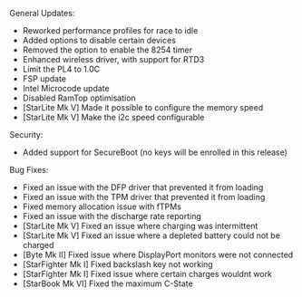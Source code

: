 General Updates:
- Reworked performance profiles for race to idle
- Added options to disable certain devices
- Removed the option to enable the 8254 timer
- Enhanced wireless driver, with support for RTD3
- Limit the PL4 to 1.0C
- FSP update
- Intel Microcode update
- Disabled RamTop optimisation
- [StarLite Mk V] Made it possible to configure the memory speed
- [StarLite Mk V] Make the i2c speed configurable

Security:
- Added support for SecureBoot (no keys will be enrolled in this release)

Bug Fixes:
- Fixed an issue with the DFP driver that prevented it from loading
- Fixed an issue with the TPM driver that prevented it from loading
- Fixed memory allocation issue with fTPMs
- Fixed an issue with the discharge rate reporting
- [StarLite Mk V] Fixed an issue where charging was intermittent
- [StarLite Mk V] Fixed an issue where a depleted battery could not be charged
- [Byte Mk II] Fixed issue where DisplayPort monitors were not connected
- [StarFighter Mk I] Fixed backslash key not working
- [StarFighter Mk I] Fixed issue where certain charges wouldnt work
- [StarBook Mk VI] Fixed the maximum C-State

